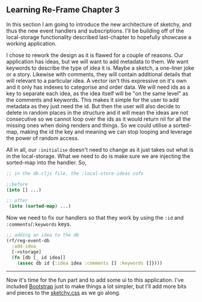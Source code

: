 ## Learning Re-Frame Chapter 3

In this section I am going to introduce the new architecture of sketchy, and thus the new event handlers and subscriptions. I'll be building off of the local-storage functionality described last-chapter to hopefully showcase a working application.

I chose to rework the design as it is flawed for a couple of reasons. Our application has ideas, but we will want to add metadata to them. We want keywords to describe the type of idea it is. Maybe a sketch, a one-liner joke or a story. Likewise with comments, they will contain additional details that will relevant to a particular idea. A vector isn't this expressive on it's own and it only has indexes to categorise and order data. We will need ids as a key to separate each idea, as the idea itself will be "on the same level" as the comments and keywords. This makes it simple for the user to add metadata as they just need the id. But then the user will also decide to delete in random places in the structure and it will mean the ideas are not consecutive so we cannot loop over the ids as it would return nil for all the missing ones when doing renders and things. So we could utilise a sorted-map, making the id the key and meaning we can stop looping and leverage the power of random access.

All in all, our `:initialise` doesn't need to change as it just takes out what is in the local-storage. What we need to do is make sure we are injecting the sorted-map into the handler. So, 

  ```Clojure
  ;; in the db.cljs file, the :local-store-ideas cofx
  
  ;;before
  (into [] ...)
  
  ;; after
   (into (sorted-map) ...)
  ```

Now we need to fix our handlers so that they work by using the `:id` and `:comments`/`:keywords` keys. 

  ```Clojure
  ;; adding an idea to the db
  (rf/reg-event-db
    :add-idea
    [->storage]
    (fn [db [_ id idea]]
      (assoc db id {:idea idea :comments [] :keywords []})))
  ```
 
---

Now it's time for the fun part and to add some ui to this application. I've included [Bootstrap](https://getbootstrap.com) just to make things a lot simpler, but I'll add more bits and pieces to the [sketchy.css](https://github.com/Alex-Bakic/Sketchy/blob/master/resources/public/css/sketchy.css) as we go along. 
